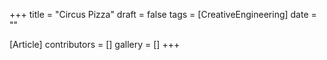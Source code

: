 +++
title = "Circus Pizza"
draft = false
tags = [CreativeEngineering]
date = ""

[Article]
contributors = []
gallery = []
+++